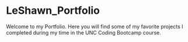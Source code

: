 # LeShawn_Portfolio

Welcome to my Portfolio. Here you will find some of my favorite projects I completed during my time in the UNC Coding Bootcamp course.